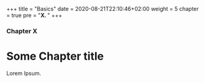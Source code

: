 +++
title = "Basics"
date = 2020-08-21T22:10:46+02:00
weight = 5
chapter = true
pre = "<b>X. </b>"
+++

### Chapter X

# Some Chapter title

Lorem Ipsum.